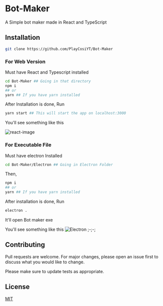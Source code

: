 # Bot-Maker
A Simple bot maker made in React and TypeScript

## Installation

```bash
git clone https://github.com/PlayCosiYT/Bot-Maker
```

### For Web Version

Must have React and Typescript installed

```bash
cd Bot-Maker ## Going in that directory
npm i
## or 
yarn ## If you have yarn installed
```

After Installation is done, Run

```bash
yarn start ## This will start the app on localhost:3000
```

You'll see something like this

![react-image](https://brutal.is-inside.me/jasTrbcz.png)

### For Executable File

Must have electron Installed

```bash
cd Bot-Maker/Electron ## Going in Electron Folder 
```

Then,
```bash
npm i
## or 
yarn ## If you have yarn installed
```

After installation is done, Run
```bash
electron .
```

It'll open Bot maker exe 

You'll see something like this
![Electron ;-;-;](https://brutal.is-inside.me/kb6wijRM.png)


## Contributing
Pull requests are welcome. For major changes, please open an issue first to discuss what you would like to change.

Please make sure to update tests as appropriate.

## License
[MIT](https://choosealicense.com/licenses/mit/)